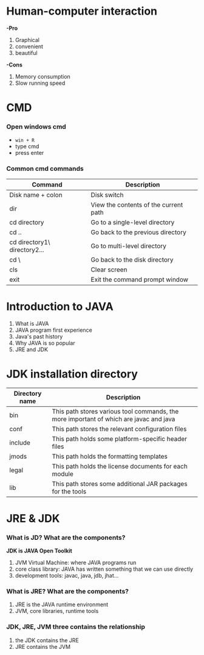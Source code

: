 # Human-computer interaction

**-Pro**
1. Graphical
2. convenient
3. beautiful

**-Cons**
1. Memory consumption
2. Slow running speed

# CMD
### Open windows cmd
- `win + R`
- type cmd
- press enter

### Common cmd commands

| Command | Description |
| ----------- | ----------- |
| Disk name + colon | Disk switch |
| dir | View the contents of the current path |
| cd directory | Go to a single-level directory |
| cd .. | Go back to the previous directory |
| cd directory1\ directory2\... | Go to multi-level directory |
| cd \ | Go back to the disk directory |
| cls | Clear screen |
| exit | Exit the command prompt window |

# Introduction to JAVA
1. What is JAVA
2. JAVA program first experience
3. Java's past history
4. Why JAVA is so popular
5. JRE and JDK

# JDK installation directory
| Directory name | Description |
| ----------- | ----------- |
| bin | This path stores various tool commands, the more important of which are javac and java |
| conf | This path stores the relevant configuration files |
| include | This path holds some platform-specific header files |
| jmods | This path holds the formatting templates |
| legal | This path holds the license documents for each module |
| lib | This path stores some additional JAR packages for the tools |

# JRE & JDK

### What is JD? What are the components?
**JDK is JAVA Open Toolkit**
1. JVM Virtual Machine: where JAVA programs run 
2. core class library: JAVA has written something that we can use directly
3. development tools: javac, java, jdb, jhat...

### What is JRE? What are the components?
1. JRE is the JAVA runtime environment
2. JVM, core libraries, runtime tools

### JDK, JRE, JVM three contains the relationship
1. the JDK contains the JRE
2. JRE contains the JVM
